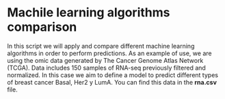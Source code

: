 # Machile learning algorithms comparison

In this script we will apply and compare different machine learning algorithms in order to perform predictions. As an example of use, we are using the omic data generated by The Cancer Genome Atlas Network (TCGA). Data includes 150 samples of RNA-seq previously filtered and normalized. In this case we aim to define a model to predict different types of breast cancer Basal, Her2 y LumA. You can find this data in the **rna.csv** file.

